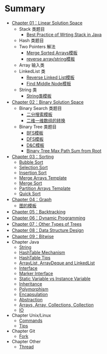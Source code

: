 # Summary

* [Chapter 01：Linear Solution Space](ch01.md)
	* Stack 类题目
		* [Best Practice of Wrting Stack in Java](ch01/stack/bestpractice.md)
	* Hash 类题目
	* Two Pointers 解法
		* [Merge Sorted Arrays模板](ch01/twopointer/mergeSortedArrays.md)
		* [reverse array/string模板](ch01/twopointer/reverseTemplate.md)
	* Array 输入类
	* LinkedList 类
		* [Reverse Linked List模板](ch01/linkedlist/reverseLinkedListTemplate.md)
		* [Find Middle Node模板](ch01/linkedlist/findMiddleNodeTemplate.md)
	* String 类
		* [String类模板](ch01/string/template.md)
* [Chapter 02：Binary Solution Space](ch02.md)
	* Binary Search 类题目
		* [二分搜索模板](ch02/binarySearch/template.md)
		* [二维一维数组的转换](ch02/binarySearch/2D-1D.md)
	* Binary Tree 类题目
		* [BFS模板](ch02/binaryTree/bfs.md)
		* [DFS模板](ch02/binaryTree/dfs.md)
		* [D&C模板](ch02/binaryTree/d&c.md)
		* [Binary Tree Max Path Sum from Root](ch02/binaryTree/binaryTreeMaxPathSumFromRoot.md)
* [Chapter 03：Sorting](ch03.md)
	* [Bubble Sort](ch03/bubbleSort.md)
	* [Selection Sort](ch03/selectionSort.md)
	* [Insertion Sort](ch03/insertionSort.md)
	* [Merge Arrays Template](ch03/mergeArray.md)
	* [Merge Sort](ch03/mergeSort.md)
	* [Partition Arrays Template](ch03/partitionArray.md)
	* [Quick Sort](ch03/quickSort.md)
* [Chapter 04：Graph](ch04.md)
	* [图的模板](ch04/templates.md)
* [Chapter 05：Backtracking](ch05.md)
* [Chapter 06：Dynamic Programming](ch06.md)
* [Chapter 07：Other Types of Trees](ch07.md)
* [Chapter 08：Data Structure Design](ch08.md)
* [Chapter 09：Bitwise](ch09.md)
* Chapter Java
	* [String](ch-java/string.md)
	* [HashTable Mechanism](ch-java/hashTableMechanism.md)
	* [HashTable Tips](ch-java/hashTableTips.md)
	* [ArrayList, ArrayDeque and LinkedList](ch-java/arrayListAndArrayDeque.md)
	* [Interface](ch-java/interface.md)
	* [Marker Interface](ch-java/markerInterface.md)
	* [Static Variable vs Instance Variable](ch-java/staticVar_vs_instanceVar.md)
	* [Inheritance](ch-java/inheritance.md)
	* [Polymorphism](ch-java/polymorphism.md)
	* [Encapsulation](ch-java/encapsulation.md)
	* [Abstraction](ch-java/abstraction.md)
	* [Arrays, Array, Collections, Collection](ch-java/arraysCollections.md)
	* [IO](ch-java/io.md)
* Chapter Unix/Linux
	* [Commands](ch-unix/commands.md)
	* [Tips](ch-unix/tips.md)
* Chapter Git
	* [Fork](ch-git/fork.md)
* Chapter Other
	* [Thread](ch-other/thread.md)
	

